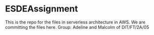 # ESDEAssignment
This is the repo for the files in serverless architecture in AWS. We are committing the files here. Group: Adeline and Malcolm of DIT/FT/2A/05

